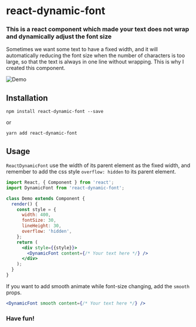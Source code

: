 # react-dynamic-font
### This is a react component which made your text does not wrap and dynamically adjust the font size

Sometimes we want some text to have a fixed width, and it will automatically reducing the font size when the number of characters is too large, so that the text is always in one line without wrapping. This is why I created this component.

![Demo](https://raw.githubusercontent.com/foisonocean/react-dynamic-font/media/media/001.gif)

## Installation

```
npm install react-dynamic-font --save
```

or

```
yarn add react-dynamic-font
```

## Usage
`ReactDynamicFont` use the width of its parent element as the fixed width, and remember to add the css style `overflow: hidden` to its parent element.

```jsx
import React, { Component } from 'react';
import DynamicFont from 'react-dynamic-font';

class Demo extends Component {
  render() {
    const style = {
      width: 400,
      fontSize: 30,
      lineHeight: 30,
      overflow: 'hidden',
    };
    return (
      <div style={{style}}>
        <DynamicFont content={/* Your text here */} />
      </div>
    );
  }
}
```

If you want to add smooth animate while font-size changing, add the `smooth` props.

```jsx
<DynamicFont smooth content={/* Your text here */} />
```

### Have fun!
